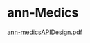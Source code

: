 # ann-Medics
[ann-medicsAPIDesign.pdf](https://github.com/nader3254/ann-Medics/files/10245686/ann-medicsAPIDesign.pdf)
